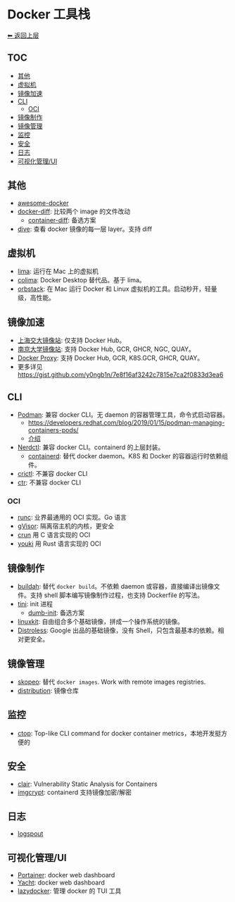 # Docker 工具栈

[⬅︎ 返回上层](../#docker)

## TOC

<!-- MarkdownTOC GFM -->

- [其他](#其他)
- [虚拟机](#虚拟机)
- [镜像加速](#镜像加速)
- [CLI](#cli)
    - [OCI](#oci)
- [镜像制作](#镜像制作)
- [镜像管理](#镜像管理)
- [监控](#监控)
- [安全](#安全)
- [日志](#日志)
- [可视化管理/UI](#可视化管理ui)

<!-- /MarkdownTOC -->

## 其他

- [awesome-docker](https://github.com/veggiemonk/awesome-docker)
- [docker-diff](https://github.com/moul/docker-diff): 比较两个 image 的文件改动
  - [container-diff](https://github.com/GoogleContainerTools/container-diff): 备选方案
- [dive](https://github.com/wagoodman/dive): 查看 docker 镜像的每一层 layer。支持 diff

## 虚拟机

- [lima](https://github.com/lima-vm/lima): 运行在 Mac 上的虚拟机
- [colima](https://github.com/abiosoft/colima): Docker Desktop 替代品。基于 lima。
- [orbstack](https://orbstack.dev/): 在 Mac 运行 Docker 和 Linux 虚拟机的工具。启动秒开，轻量级，高性能。

## 镜像加速

- [上海交大镜像站](https://mirrors.sjtug.sjtu.edu.cn/docs/docker-registry): 仅支持 Docker Hub。
- [南京大学镜像站](https://doc.nju.edu.cn/books/35f4a): 支持 Docker Hub, GCR, GHCR, NGC, QUAY。
- [Docker Proxy](https://dockerproxy.com/docs): 支持 Docker Hub, GCR, K8S.GCR, GHCR, QUAY。
- 更多详见 https://gist.github.com/y0ngb1n/7e8f16af3242c7815e7ca2f0833d3ea6

## CLI

- [Podman](https://github.com/containers/podman): 兼容 docker CLI。无 daemon 的容器管理工具，命令式启动容器。
  - https://developers.redhat.com/blog/2019/01/15/podman-managing-containers-pods/
  - [介绍](https://igene.tw/podman-intro)
- [Nerdctl](https://github.com/containerd/nerdctl): 兼容 docker CLI。containerd 的上层封装。
  - [containerd](https://github.com/containerd/containerd): 替代 docker daemon。K8S 和 Docker 的容器运行时依赖组件。
- [crictl](https://github.com/kubernetes-sigs/cri-tools): 不兼容 docker CLI
- [ctr](https://github.com/containerd/containerd/tree/main/cmd/ctr): 不兼容 docker CLI

### OCI

- [runc](https://github.com/opencontainers/runc): 业界最通用的 OCI 实现。Go 语言
- [gVisor](https://github.com/google/gvisor): 隔离宿主机的内核，更安全
- [crun](https://github.com/containers/crun) 用 C 语言实现的 OCI
- [youki](https://github.com/containers/youki) 用 Rust 语言实现的 OCI

## 镜像制作

- [buildah](https://github.com/containers/buildah): 替代 `docker build`。不依赖 daemon 或容器，直接编译出镜像文件。支持 shell 脚本编写镜像制作过程，也支持 Dockerfile 的写法。
- [tini](https://github.com/krallin/tini): init 进程
  - [dumb-init](https://github.com/Yelp/dumb-init): 备选方案
- [linuxkit](https://github.com/linuxkit/linuxkit): 自由组合多个基础镜像，拼成一个操作系统的镜像。
- [Distroless](https://github.com/GoogleContainerTools/distroless): Google 出品的基础镜像，没有 Shell，只包含最基本的依赖。相对更安全。

## 镜像管理

- [skopeo](https://github.com/containers/skopeo): 替代 `docker images`. Work with remote images registries.
- [distribution](https://github.com/distribution/distribution): 镜像仓库

## 监控

- [ctop](https://github.com/bcicen/ctop): Top-like CLI command for docker container metrics，本地开发挺方便的

## 安全

- [clair](https://github.com/coreos/clair): Vulnerability Static Analysis for Containers
- [imgcrypt](https://github.com/containerd/imgcrypt): containerd 支持镜像加密/解密

## 日志

- [logspout](https://github.com/gliderlabs/logspout)

## 可视化管理/UI

- [Portainer](https://github.com/portainer/portainer): docker web dashboard
- [Yacht](https://github.com/SelfhostedPro/Yacht): docker web dashboard
- [lazydocker](https://github.com/jesseduffield/lazydocker): 管理 docker 的 TUI 工具
